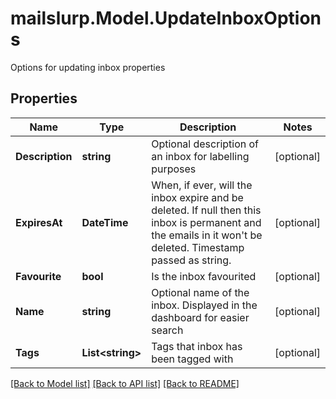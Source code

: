 # mailslurp.Model.UpdateInboxOptions
Options for updating inbox properties
## Properties

Name | Type | Description | Notes
------------ | ------------- | ------------- | -------------
**Description** | **string** | Optional description of an inbox for labelling purposes | [optional] 
**ExpiresAt** | **DateTime** | When, if ever, will the inbox expire and be deleted. If null then this inbox is permanent and the emails in it won&#39;t be deleted. Timestamp passed as string. | [optional] 
**Favourite** | **bool** | Is the inbox favourited | [optional] 
**Name** | **string** | Optional name of the inbox. Displayed in the dashboard for easier search | [optional] 
**Tags** | **List&lt;string&gt;** | Tags that inbox has been tagged with | [optional] 

[[Back to Model list]](../README.md#documentation-for-models) [[Back to API list]](../README.md#documentation-for-api-endpoints) [[Back to README]](../README.md)

